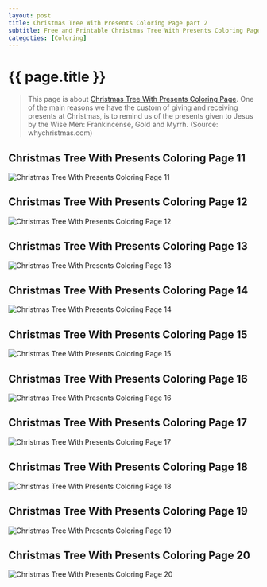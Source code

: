 ```yaml
---
layout: post
title: Christmas Tree With Presents Coloring Page part 2
subtitle: Free and Printable Christmas Tree With Presents Coloring Page part 2
categoties: [Coloring]
---
```

{{ page.title }}
================
> This page is about [Christmas Tree With Presents Coloring Page](https://hoanghabelle.github.io/). One of the main reasons we have the custom of giving and receiving presents at Christmas, is to remind us of the presents given to Jesus by the Wise Men: Frankincense, Gold and Myrrh. (Source: whychristmas.com)

## Christmas Tree With Presents Coloring Page 11
![Christmas Tree With Presents Coloring Page 11](https://hoanghabelle.github.io/images/Christmas-Tree-With-Presents-Coloring-Page%20(11).jpg "Christmas Tree With Presents Coloring Page 11")

## Christmas Tree With Presents Coloring Page 12
![Christmas Tree With Presents Coloring Page 12](https://hoanghabelle.github.io/images/Christmas-Tree-With-Presents-Coloring-Page%20(12).jpg "Christmas Tree With Presents Coloring Page 12")

## Christmas Tree With Presents Coloring Page 13
![Christmas Tree With Presents Coloring Page 13](https://hoanghabelle.github.io/images/Christmas-Tree-With-Presents-Coloring-Page%20(13).jpg "Christmas Tree With Presents Coloring Page 13")

## Christmas Tree With Presents Coloring Page 14
![Christmas Tree With Presents Coloring Page 14](https://hoanghabelle.github.io/images/Christmas-Tree-With-Presents-Coloring-Page%20(14).jpg "Christmas Tree With Presents Coloring Page 14")

<script async src="//pagead2.googlesyndication.com/pagead/js/adsbygoogle.js"></script><ins class="adsbygoogle" style="display:block" data-ad-format="fluid" data-ad-layout-key="-8i+1w-dq+e9+ft" data-ad-client="ca-pub-6753140515841889" data-ad-slot="6190446671"></ins> <script> (adsbygoogle = window.adsbygoogle || []).push({}); </script>

## Christmas Tree With Presents Coloring Page 15
![Christmas Tree With Presents Coloring Page 15](https://hoanghabelle.github.io/images/Christmas-Tree-With-Presents-Coloring-Page%20(15).jpg "Christmas Tree With Presents Coloring Page 15")

## Christmas Tree With Presents Coloring Page 16
![Christmas Tree With Presents Coloring Page 16](https://hoanghabelle.github.io/images/Christmas-Tree-With-Presents-Coloring-Page%20(16).jpg "Christmas Tree With Presents Coloring Page 16")

## Christmas Tree With Presents Coloring Page 17
![Christmas Tree With Presents Coloring Page 17](https://hoanghabelle.github.io/images/Christmas-Tree-With-Presents-Coloring-Page%20(17).jpg "Christmas Tree With Presents Coloring Page 17")

## Christmas Tree With Presents Coloring Page 18
![Christmas Tree With Presents Coloring Page 18](https://hoanghabelle.github.io/images/Christmas-Tree-With-Presents-Coloring-Page%20(18).jpg "Christmas Tree With Presents Coloring Page 18")

<script async src="//pagead2.googlesyndication.com/pagead/js/adsbygoogle.js"></script><ins class="adsbygoogle" style="display:block" data-ad-format="fluid" data-ad-layout-key="-8i+1w-dq+e9+ft" data-ad-client="ca-pub-6753140515841889" data-ad-slot="6190446671"></ins> <script> (adsbygoogle = window.adsbygoogle || []).push({}); </script>

## Christmas Tree With Presents Coloring Page 19
![Christmas Tree With Presents Coloring Page 19](https://hoanghabelle.github.io/images/Christmas-Tree-With-Presents-Coloring-Page%20(19).jpg "Christmas Tree With Presents Coloring Page 19")

## Christmas Tree With Presents Coloring Page 20
![Christmas Tree With Presents Coloring Page 20](https://hoanghabelle.github.io/images/Christmas-Tree-With-Presents-Coloring-Page%20(20).jpg "Christmas Tree With Presents Coloring Page 20")

